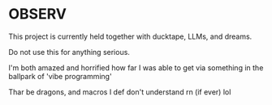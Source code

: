 # OBSERV

This project is currently held together with ducktape, LLMs, and dreams.

Do not use this for anything serious.

I'm both amazed and horrified how far I was able to get via  something in the ballpark of 'vibe programming'

Thar be dragons, and macros I def don't understand rn (if ever) lol